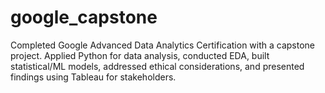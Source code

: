 # google_capstone
Completed Google Advanced Data Analytics Certification with a capstone project. Applied Python for data analysis, conducted EDA, built statistical/ML models, addressed ethical considerations, and presented findings using Tableau for stakeholders.
